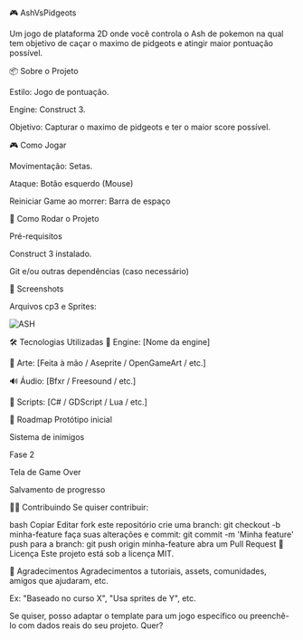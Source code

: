 🎮 AshVsPidgeots

Um jogo de plataforma 2D onde você controla o Ash de pokemon na qual tem objetivo de caçar o maximo de pidgeots e atingir maior pontuação possível.


📦 Sobre o Projeto

Estilo: Jogo de pontuação.

Engine: Construct 3.

Objetivo: Capturar o maximo de pidgeots e ter o maior score possível.

🎮 Como Jogar

Movimentação: Setas.

Ataque: Botão esquerdo (Mouse)

Reiniciar Game ao morrer: Barra de espaço

🚀 Como Rodar o Projeto

Pré-requisitos

Construct 3 instalado.

Git e/ou outras dependências (caso necessário)

📸 Screenshots

Arquivos cp3 e Sprites:


![ASH](https://github.com/user-attachments/assets/9013a6bd-3f53-49f3-b2be-bdbe2978d2fc)



🛠️ Tecnologias Utilizadas
🧱 Engine: [Nome da engine]

🎨 Arte: [Feita à mão / Aseprite / OpenGameArt / etc.]

🔊 Áudio: [Bfxr / Freesound / etc.]

🧠 Scripts: [C# / GDScript / Lua / etc.]

📅 Roadmap
 Protótipo inicial

 Sistema de inimigos

 Fase 2

 Tela de Game Over

 Salvamento de progresso

👨‍💻 Contribuindo
Se quiser contribuir:

bash
Copiar
Editar
fork este repositório
crie uma branch: git checkout -b minha-feature
faça suas alterações e commit: git commit -m 'Minha feature'
push para a branch: git push origin minha-feature
abra um Pull Request
📄 Licença
Este projeto está sob a licença MIT.

🙌 Agradecimentos
Agradecimentos a tutoriais, assets, comunidades, amigos que ajudaram, etc.

Ex: "Baseado no curso X", "Usa sprites de Y", etc.

Se quiser, posso adaptar o template para um jogo específico ou preenchê-lo com dados reais do seu projeto. Quer?
